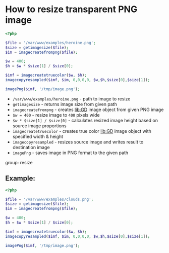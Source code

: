 # How to resize transparent PNG image

```php
<?php

$file = '/var/www/examples/heroine.png';
$size = getimagesize($file);
$im = imagecreatefrompng($file);

$w = 400;
$h = $w * $size[1] / $size[0];

$imf = imagecreatetruecolor($w, $h);
imagecopyresampled($imf, $im, 0,0,0,0, $w,$h,$size[0],$size[1]);

imagePng($imf, '/tmp/image.png');
```

- `/var/www/examples/heroine.png` - path to image to resize
- `getimagesize` - returns image size from given path
- `imagecreatefrompng` - creates [lib:GD](https://onelinerhub.com/php-gd/how-to-install-gd-for-php-on-ubuntu-ubuntuversion) image object from given PNG image
- `$w = 400` - resize image to `400` pixels wide
- `$w * $size[1] / $size[0]` - calculates resized image height based on source image proportions
- `imagecreatetruecolor` - creates true color [lib:GD](https://onelinerhub.com/php-gd/how-to-install-gd-for-php-on-ubuntu-ubuntuversion) image object with specified width & height
- `imagecopyresampled` - resizes source image and writes result to destination image
- `imagePng` - saves image in PNG format to the given path

group: resize

## Example: 
```php
<?php

$file = '/var/www/examples/clouds.png';
$size = getimagesize($file);
$im = imagecreatefrompng($file);

$w = 400;
$h = $w * $size[1] / $size[0];

$imf = imagecreatetruecolor($w, $h);
imagecopyresampled($imf, $im, 0,0,0,0, $w,$h,$size[0],$size[1]);

imagePng($imf, '/tmp/image.png');
```

